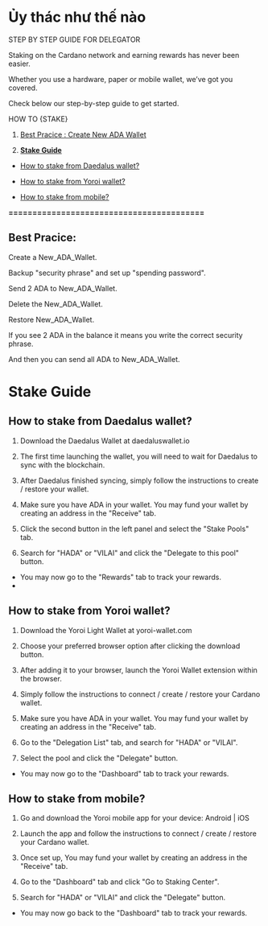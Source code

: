 Ủy thác như thế nào
=================
STEP BY STEP GUIDE FOR DELEGATOR

Staking on the Cardano network and earning rewards has never been easier.

Whether you use a hardware, paper or mobile wallet, we’ve got you covered. 

Check below our step-by-step guide to get started.

HOW TO {STAKE}

1. [Best Pracice : Create New ADA Wallet](#Best-Pracice:)

2. [**Stake Guide**](#Stake-Guide)

- [How to stake from Daedalus wallet?](##How-to-stake-from-Daedalus-wallet?)

- [How to stake from Yoroi wallet?](##How-to-stake-from-Yoroi-wallet?)

- [How to stake from mobile?](##How-to-stake-from-mobile?)

**=========================================**

## Best Pracice:

Create a New_ADA_Wallet.

Backup "security phrase" and set up "spending password".

Send 2 ADA to New_ADA_Wallet.

Delete the New_ADA_Wallet.

Restore New_ADA_Wallet.

If you see 2 ADA in the balance it means you write the correct security phrase.

And then you can send all ADA to New_ADA_Wallet.

# Stake Guide

## How to stake from Daedalus wallet?
1. Download the Daedalus Wallet at daedaluswallet.io

2. The first time launching the wallet, you will need to wait for Daedalus to sync with the blockchain.

3. After Daedalus finished syncing, simply follow the instructions to create / restore your wallet.

4. Make sure you have ADA in your wallet. You may fund your wallet by creating an address in the "Receive" tab.

5. Click the second button in the left panel and select the "Stake Pools" tab.

6. Search for "HADA" or "VILAI" and click the "Delegate to this pool" button.

* You may now go to the "Rewards" tab to track your rewards.
* 

## How to stake from Yoroi wallet?

1. Download the Yoroi Light Wallet at yoroi-wallet.com

2. Choose your preferred browser option after clicking the download button.

3. After adding it to your browser, launch the Yoroi Wallet extension within the browser.

4. Simply follow the instructions to connect / create / restore your Cardano wallet.

5. Make sure you have ADA in your wallet. You may fund your wallet by creating an address in the "Receive" tab.

6. Go to the "Delegation List" tab, and search for "HADA" or "VILAI".

7. Select the pool and click the "Delegate" button.

* You may now go to the "Dashboard" tab to track your rewards.


## How to stake from mobile?

1. Go and download the Yoroi mobile app for your device: Android | iOS

2. Launch the app and follow the instructions to connect / create / restore your Cardano wallet.

3. Once set up, You may fund your wallet by creating an address in the "Receive" tab.

4. Go to the "Dashboard" tab and click "Go to Staking Center".

5. Search for "HADA" or "VILAI" and click the "Delegate" button.

* You may now go back to the "Dashboard" tab to track your rewards.
